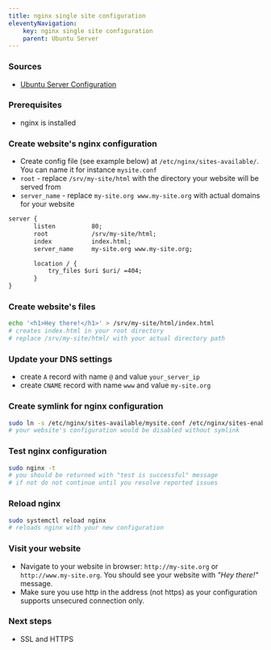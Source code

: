 ```yaml
---
title: nginx single site configuration
eleventyNavigation:
    key: nginx single site configuration
    parent: Ubuntu Server
---
```

### Sources
- [Ubuntu Server Configuration](https://documentation.ubuntu.com/server/how-to/web-services/configure-nginx/)
### Prerequisites
- nginx is installed
### Create website's nginx configuration
- Create config file (see example below) at `/etc/nginx/sites-available/`. You can name it for instance `mysite.conf`
- `root` - replace `/srv/my-site/html` with the directory your website will be served from
- `server_name` - replace `my-site.org www.my-site.org` with actual domains for your website
```txt
server {
       listen          80;
       root            /srv/my-site/html;
       index           index.html;
       server_name     my-site.org www.my-site.org; 

       location / { 
           try_files $uri $uri/ =404; 
       }
}
```
### Create website's files
```bash
echo '<h1>Hey there!</h1>' > /srv/my-site/html/index.html
# creates index.html in your root directory
# replace /srv/my-site/html/ with your actual directory path
```
### Update your DNS settings
- create `A` record with name `@` and value `your_server_ip`
- create `CNAME` record with name `www` and value `my-site.org` 
### Create symlink for nginx configuration
```bash
sudo ln -s /etc/nginx/sites-available/mysite.conf /etc/nginx/sites-enabled/
# your website's configuration would be disabled without symlink
```
### Test nginx configuration
```bash
sudo nginx -t
# you should be returned with "test is successful" message
# if not do not continue until you resolve reported issues
```
### Reload nginx
```bash
sudo systemctl reload nginx
# reloads nginx with your new configuration
```
### Visit your website
- Navigate to your website in browser: `http://my-site.org` or `http://www.my-site.org`. You should see your website with _"Hey there!"_ message.
- Make sure you use http in the address (not https) as your configuration supports unsecured connection only.
### Next steps
- SSL and HTTPS

